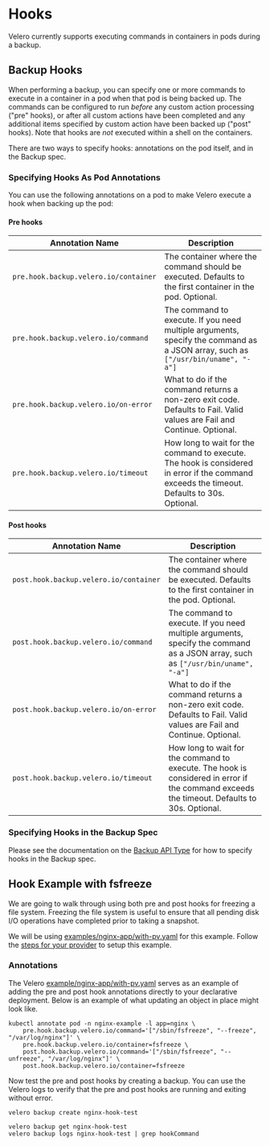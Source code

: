 # Hooks

Velero currently supports executing commands in containers in pods during a backup.

## Backup Hooks

When performing a backup, you can specify one or more commands to execute in a container in a pod
when that pod is being backed up. The commands can be configured to run *before* any custom action
processing ("pre" hooks), or after all custom actions have been completed and any additional items
specified by custom action have been backed up ("post" hooks). Note that hooks are _not_ executed within a shell
on the containers.

There are two ways to specify hooks: annotations on the pod itself, and in the Backup spec.

### Specifying Hooks As Pod Annotations

You can use the following annotations on a pod to make Velero execute a hook when backing up the pod:

#### Pre hooks

| Annotation Name | Description |
| --- | --- |
| `pre.hook.backup.velero.io/container` | The container where the command should be executed.  Defaults to the first container in the pod. Optional. |
| `pre.hook.backup.velero.io/command` | The command to execute. If you need multiple arguments, specify the command as a JSON array, such as `["/usr/bin/uname", "-a"]` |
| `pre.hook.backup.velero.io/on-error` | What to do if the command returns a non-zero exit code.  Defaults to Fail. Valid values are Fail and Continue. Optional. |
| `pre.hook.backup.velero.io/timeout` | How long to wait for the command to execute. The hook is considered in error if the command exceeds the timeout. Defaults to 30s. Optional. |


#### Post hooks

| Annotation Name | Description |
| --- | --- |
| `post.hook.backup.velero.io/container` | The container where the command should be executed.  Defaults to the first container in the pod. Optional. |
| `post.hook.backup.velero.io/command` | The command to execute. If you need multiple arguments, specify the command as a JSON array, such as `["/usr/bin/uname", "-a"]` |
| `post.hook.backup.velero.io/on-error` | What to do if the command returns a non-zero exit code.  Defaults to Fail. Valid values are Fail and Continue. Optional. |
| `post.hook.backup.velero.io/timeout` | How long to wait for the command to execute. The hook is considered in error if the command exceeds the timeout. Defaults to 30s. Optional. |

### Specifying Hooks in the Backup Spec

Please see the documentation on the [Backup API Type][1] for how to specify hooks in the Backup
spec.

## Hook Example with fsfreeze

We are going to walk through using both pre and post hooks for freezing a file system. Freezing the
file system is useful to ensure that all pending disk I/O operations have completed prior to taking a snapshot.

We will be using [examples/nginx-app/with-pv.yaml][2] for this example. Follow the [steps for your provider][3] to
setup this example.

### Annotations

The Velero [example/nginx-app/with-pv.yaml][2] serves as an example of adding the pre and post hook annotations directly
to your declarative deployment. Below is an example of what updating an object in place might look like.

```shell
kubectl annotate pod -n nginx-example -l app=nginx \
    pre.hook.backup.velero.io/command='["/sbin/fsfreeze", "--freeze", "/var/log/nginx"]' \
    pre.hook.backup.velero.io/container=fsfreeze \
    post.hook.backup.velero.io/command='["/sbin/fsfreeze", "--unfreeze", "/var/log/nginx"]' \
    post.hook.backup.velero.io/container=fsfreeze
```

Now test the pre and post hooks by creating a backup. You can use the Velero logs to verify that the pre and post
hooks are running and exiting without error.

```shell
velero backup create nginx-hook-test

velero backup get nginx-hook-test
velero backup logs nginx-hook-test | grep hookCommand
```


[1]: api-types/backup.md
[2]: examples/nginx-app/with-pv.yaml
[3]: cloud-common.md
